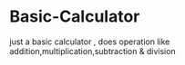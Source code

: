 # Basic-Calculator
just a basic calculator , does operation like addition,multiplication,subtraction & division
